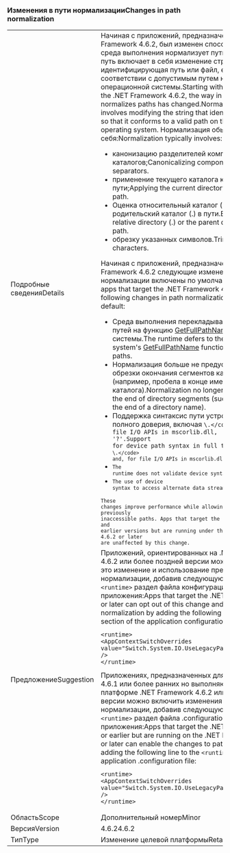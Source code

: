 ### <a name="changes-in-path-normalization"></a><span data-ttu-id="45c47-101">Изменения в пути нормализации</span><span class="sxs-lookup"><span data-stu-id="45c47-101">Changes in path normalization</span></span>

|   |   |
|---|---|
|<span data-ttu-id="45c47-102">Подробные сведения</span><span class="sxs-lookup"><span data-stu-id="45c47-102">Details</span></span>|<span data-ttu-id="45c47-103">Начиная с приложений, предназначенных для .NET Framework 4.6.2, был изменен способом, в котором среда выполнения нормализует пути. Нормализация путь включает в себя изменение строка, идентифицирующая путь или файл, его в соответствии с допустимым путем на целевой операционной системы.</span><span class="sxs-lookup"><span data-stu-id="45c47-103">Starting with apps that target the .NET Framework 4.6.2, the way in which the runtime normalizes paths has changed.Normalizing a path involves modifying the string that identifies a path or file so that it conforms to a valid path on the target operating system.</span></span> <span data-ttu-id="45c47-104">Нормализация обычно включает в себя:</span><span class="sxs-lookup"><span data-stu-id="45c47-104">Normalization typically involves:</span></span><ul><li><span data-ttu-id="45c47-105">канонизацию разделителей компонентов и каталогов;</span><span class="sxs-lookup"><span data-stu-id="45c47-105">Canonicalizing component and directory separators.</span></span></li><li><span data-ttu-id="45c47-106">применение текущего каталога к относительному пути;</span><span class="sxs-lookup"><span data-stu-id="45c47-106">Applying the current directory to a relative path.</span></span></li><li><span data-ttu-id="45c47-107">Оценка относительный каталог (.) или родительский каталог (.) в пути.</span><span class="sxs-lookup"><span data-stu-id="45c47-107">Evaluating the relative directory (.) or the parent directory (..) in a path.</span></span></li><li><span data-ttu-id="45c47-108">обрезку указанных символов.</span><span class="sxs-lookup"><span data-stu-id="45c47-108">Trimming specified characters.</span></span></li></ul><span data-ttu-id="45c47-109">Начиная с приложений, предназначенных для .NET Framework 4.6.2 следующие изменения в пути нормализации включены по умолчанию:</span><span class="sxs-lookup"><span data-stu-id="45c47-109">Starting with apps that target the .NET Framework 4.6.2, the following changes in path normalization are enabled by default:</span></span><ul><li><span data-ttu-id="45c47-110">Среда выполнения перекладывает нормализацию путей на функцию [GetFullPathName](https://msdn.microsoft.com/library/windows/desktop/aa364963(v=vs.85).aspx) операционной системы.</span><span class="sxs-lookup"><span data-stu-id="45c47-110">The runtime defers to the operating system's [GetFullPathName](https://msdn.microsoft.com/library/windows/desktop/aa364963(v=vs.85).aspx) function to normalize paths.</span></span></li><li><span data-ttu-id="45c47-111">Нормализация больше не предусматривает обрезки окончания сегментов каталогов (например, пробела в конце имени каталога).</span><span class="sxs-lookup"><span data-stu-id="45c47-111">Normalization no longer involves trimming the end of directory segments (such as a space at the end of a directory name).</span></span></li><li><span data-ttu-id="45c47-112">Поддержка синтаксис пути устройства в режиме полного доверия, включая <code>\\.\</code> and, for file I/O APIs in mscorlib.dll, '\?'.</span><span class="sxs-lookup"><span data-stu-id="45c47-112">Support for device path syntax in full trust, including <code>\\.\</code> and, for file I/O APIs in mscorlib.dll, '\?'.</span></span></li><li>The runtime does not validate device syntax paths.</li><li>The use of device syntax to access alternate data streams is supported.</li></ul>These changes improve performance while allowing methods to access previously inaccessible paths. Apps that target the .NET Framework 4.6.1 and earlier versions but are running under the .NET Framework 4.6.2 or later are unaffected by this change.|
|<span data-ttu-id="45c47-113">Предложение</span><span class="sxs-lookup"><span data-stu-id="45c47-113">Suggestion</span></span>|<span data-ttu-id="45c47-114">Приложений, ориентированных на .NET Framework 4.6.2 или более поздней версии можно отключить это изменение и использование прежних версий нормализации, добавив следующую команду, чтобы <code>&lt;runtime&gt;</code> раздел файла конфигурации приложения:</span><span class="sxs-lookup"><span data-stu-id="45c47-114">Apps that target the .NET Framework 4.6.2 or later can opt out of this change and use legacy normalization by adding the following to the <code>&lt;runtime&gt;</code> section of the application configuration file:</span></span><pre><code class="language-xml">&lt;runtime&gt;&#13;&#10;&lt;AppContextSwitchOverrides value=&quot;Switch.System.IO.UseLegacyPathHandling=true&quot; /&gt;&#13;&#10;&lt;/runtime&gt;&#13;&#10;</code></pre><span data-ttu-id="45c47-115">Приложениях, предназначенных для .NET Framework 4.6.1 или более ранних но выполняются на платформе .NET Framework 4.6.2 или более поздней версии можно включить изменения в пути нормализации, добавив следующую строку в <code>&lt;runtime&gt;</code> раздел файла .configuration приложения:</span><span class="sxs-lookup"><span data-stu-id="45c47-115">Apps that target the .NET Framework 4.6.1 or earlier but are running on the .NET Framework 4.6.2 or later can enable the changes to path normalization by adding the following line to the <code>&lt;runtime&gt;</code> section of the application .configuration file:</span></span><pre><code class="language-xml">&lt;runtime&gt;&#13;&#10;&lt;AppContextSwitchOverrides value=&quot;Switch.System.IO.UseLegacyPathHandling=false&quot; /&gt;&#13;&#10;&lt;/runtime&gt;&#13;&#10;</code></pre>|
|<span data-ttu-id="45c47-116">Область</span><span class="sxs-lookup"><span data-stu-id="45c47-116">Scope</span></span>|<span data-ttu-id="45c47-117">Дополнительный номер</span><span class="sxs-lookup"><span data-stu-id="45c47-117">Minor</span></span>|
|<span data-ttu-id="45c47-118">Версия</span><span class="sxs-lookup"><span data-stu-id="45c47-118">Version</span></span>|<span data-ttu-id="45c47-119">4.6.2</span><span class="sxs-lookup"><span data-stu-id="45c47-119">4.6.2</span></span>|
|<span data-ttu-id="45c47-120">Тип</span><span class="sxs-lookup"><span data-stu-id="45c47-120">Type</span></span>|<span data-ttu-id="45c47-121">Изменение целевой платформы</span><span class="sxs-lookup"><span data-stu-id="45c47-121">Retargeting</span></span>|

